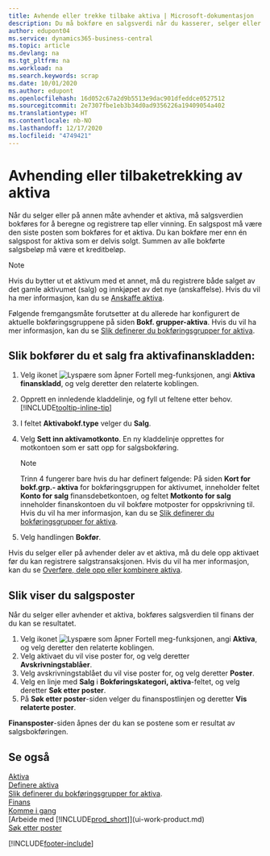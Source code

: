 ```yaml
---
title: Avhende eller trekke tilbake aktiva | Microsoft-dokumentasjon
description: Du må bokføre en salgsverdi når du kasserer, selger eller trekker tilbake et aktivum.
author: edupont04
ms.service: dynamics365-business-central
ms.topic: article
ms.devlang: na
ms.tgt_pltfrm: na
ms.workload: na
ms.search.keywords: scrap
ms.date: 10/01/2020
ms.author: edupont
ms.openlocfilehash: 16d052c67a2d9b5513e9dac901dfeddce0527512
ms.sourcegitcommit: 2e7307fbe1eb3b34d0ad9356226a19409054a402
ms.translationtype: HT
ms.contentlocale: nb-NO
ms.lasthandoff: 12/17/2020
ms.locfileid: "4749421"
---
```

# <a name="dispose-of-or-retire-fixed-assets"></a>Avhending eller tilbaketrekking av aktiva

Når du selger eller på annen måte avhender et aktiva, må salgsverdien bokføres for å beregne og registrere tap eller vinning. En salgspost må være den siste posten som bokføres for et aktiva. Du kan bokføre mer enn én salgspost for aktiva som er delvis solgt. Summen av alle bokførte salgsbeløp må være et kreditbeløp.  

> [!NOTE]  
> Hvis du bytter ut et aktivum med et annet, må du registrere både salget av det gamle aktivumet (salg) og innkjøpet av det nye (anskaffelse). Hvis du vil ha mer informasjon, kan du se [Anskaffe aktiva](fa-how-acquire.md).  

Følgende fremgangsmåte forutsetter at du allerede har konfigurert de aktuelle bokføringsgruppene på siden **Bokf. grupper-aktiva**. Hvis du vil ha mer informasjon, kan du se [Slik definerer du bokføringsgrupper for aktiva](fa-how-setup-general.md#to-set-up-fixed-asset-posting-groups).  

## <a name="to-post-a-disposal-from-the-fixed-asset-gl-journal"></a>Slik bokfører du et salg fra aktivafinanskladden:

1. Velg ikonet ![Lyspære som åpner Fortell meg-funksjonen](media/ui-search/search_small.png "Fortell hva du vil gjøre"), angi **Aktiva finanskladd**, og velg deretter den relaterte koblingen.  
2. Opprett en innledende kladdelinje, og fyll ut feltene etter behov. [!INCLUDE[tooltip-inline-tip](includes/tooltip-inline-tip_md.md)]  
3. I feltet **Aktivabokf.type** velger du **Salg**.  
4. Velg **Sett inn aktivamotkonto**. En ny kladdelinje opprettes for motkontoen som er satt opp for salgsbokføring.  

    > [!NOTE]  
    >  Trinn 4 fungerer bare hvis du har definert følgende: På siden **Kort for bokf.grp.- aktiva** for bokføringsgruppen for aktivumet, inneholder feltet **Konto for salg** finansdebetkontoen, og feltet **Motkonto for salg** inneholder finanskontoen du vil bokføre motposter for oppskrivning til. Hvis du vil ha mer informasjon, kan du se [Slik definerer du bokføringsgrupper for aktiva](fa-how-setup-general.md#to-set-up-fixed-asset-posting-groups).  
5. Velg handlingen **Bokfør**.  

Hvis du selger eller på avhender deler av et aktiva, må du dele opp aktivaet før du kan registrere salgstransaksjonen. Hvis du vil ha mer informasjon, kan du se [Overføre, dele opp eller kombinere aktiva](fa-how-trans-split-combine.md).  

## <a name="to-view-disposal-ledger-entries"></a>Slik viser du salgsposter
Når du selger eller avhender et aktiva, bokføres salgsverdien til finans der du kan se resultatet.  

1. Velg ikonet ![Lyspære som åpner Fortell meg-funksjonen](media/ui-search/search_small.png "Fortell hva du vil gjøre"), angi **Aktiva**, og velg deretter den relaterte koblingen.  
2. Velg aktivaet du vil vise poster for, og velg deretter **Avskrivningstablåer**.  
3. Velg avskrivningstablået du vil vise poster for, og velg deretter **Poster**.  
4. Velg en linje med **Salg** i **Bokføringskategori, aktiva**-feltet, og velg deretter **Søk etter poster**.  
5. På **Søk etter poster**-siden velger du finanspostlinjen og deretter **Vis relaterte poster**.  

**Finansposter**-siden åpnes der du kan se postene som er resultat av salgsbokføringen.  

## <a name="see-also"></a>Se også

[Aktiva](fa-manage.md)  
[Definere aktiva](fa-setup.md)  
[Slik definerer du bokføringsgrupper for aktiva](fa-how-setup-general.md#to-set-up-fixed-asset-posting-groups).  
[Finans](finance.md)  
[Komme i gang](product-get-started.md)  
[Arbeide med [!INCLUDE[prod_short](includes/prod_short.md)]](ui-work-product.md)  
[Søk etter poster](ui-find-entries.md)  


[!INCLUDE[footer-include](includes/footer-banner.md)]
